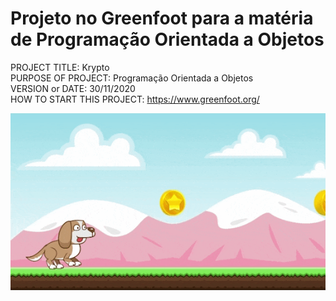 # Projeto no Greenfoot para a matéria de Programação Orientada a Objetos

PROJECT TITLE: Krypto<br/>
PURPOSE OF PROJECT: Programação Orientada a Objetos<br/>
VERSION or DATE: 30/11/2020<br/>
HOW TO START THIS PROJECT: https://www.greenfoot.org/<br/>

![Alt Text](KryptoGame.gif?style=centerme)
